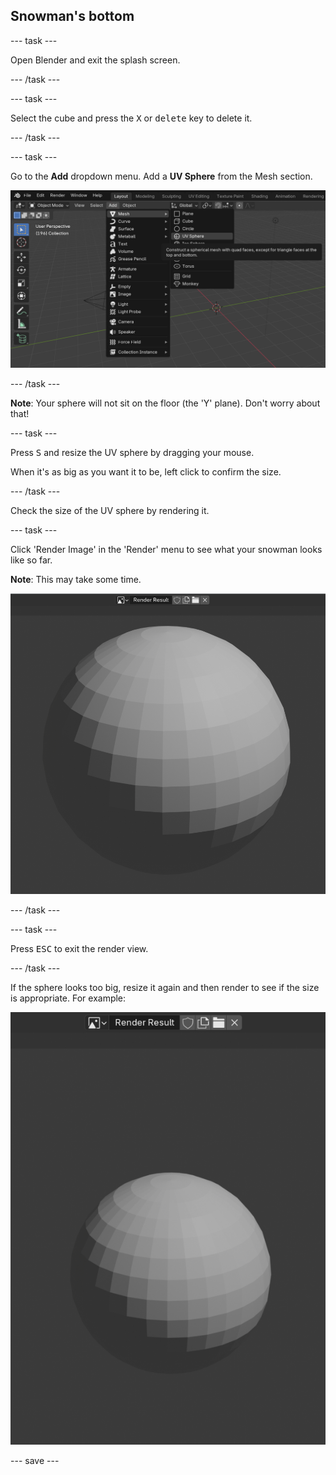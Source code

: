 ## Snowman's bottom

--- task ---

Open Blender and exit the splash screen.

--- /task ---

--- task ---

Select the cube and press the <kbd>X</kbd> or <kbd>delete</kbd> key to delete it.

--- /task ---

--- task ---

Go to the **Add** dropdown menu. Add a **UV Sphere** from the Mesh section.

![Add UV Sphere](images/uv-sphere.png)

--- /task ---

**Note**: Your sphere will not sit on the floor (the 'Y' plane). 
Don't worry about that!

--- task ---

Press <kbd>S</kbd> and resize the UV sphere by dragging your mouse.

When it's as big as you want it to be, left click to confirm the size.

--- /task ---

Check the size of the UV sphere by rendering it.

--- task ---

Click 'Render Image' in the 'Render' menu to see what your snowman looks like so far.

**Note**: This may take some time.

![Render bottom](images/blender-render-bottom-1.png)

--- /task ---

--- task ---

Press <kbd>ESC</kbd> to exit the render view.

--- /task ---

If the sphere looks too big, resize it again and then render to see if the size is appropriate. For example:

![Render bottom again](images/blender-render-bottom-2.png)

--- save ---
